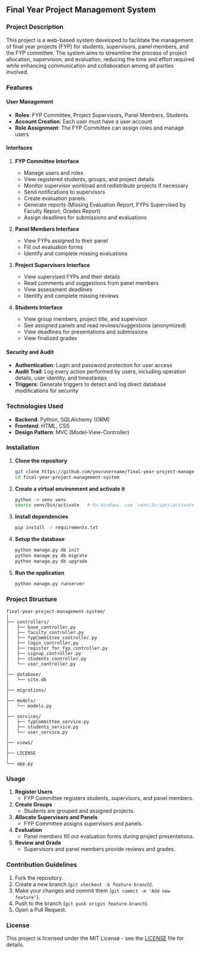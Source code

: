 ## Final Year Project Management System

### Project Description
This project is a web-based system developed to facilitate the management of final year projects (FYP) for students, supervisors, panel members, and the FYP committee. The system aims to streamline the process of project allocation, supervision, and evaluation, reducing the time and effort required while enhancing communication and collaboration among all parties involved.

### Features

#### User Management
- **Roles**: FYP Committee, Project Supervisors, Panel Members, Students
- **Account Creation**: Each user must have a user account
- **Role Assignment**: The FYP Committee can assign roles and manage users

#### Interfaces
1. **FYP Committee Interface**
   - Manage users and roles
   - View registered students, groups, and project details
   - Monitor supervisor workload and redistribute projects if necessary
   - Send notifications to supervisors
   - Create evaluation panels
   - Generate reports (Missing Evaluation Report, FYPs Supervised by Faculty Report, Grades Report)
   - Assign deadlines for submissions and evaluations

2. **Panel Members Interface**
   - View FYPs assigned to their panel
   - Fill out evaluation forms
   - Identify and complete missing evaluations

3. **Project Supervisors Interface**
   - View supervised FYPs and their details
   - Read comments and suggestions from panel members
   - View assessment deadlines
   - Identify and complete missing reviews

4. **Students Interface**
   - View group members, project title, and supervisor
   - See assigned panels and read reviews/suggestions (anonymized)
   - View deadlines for presentations and submissions
   - View finalized grades

#### Security and Audit
- **Authentication**: Login and password protection for user access
- **Audit Trail**: Log every action performed by users, including operation details, user identity, and timestamps
- **Triggers**: Generate triggers to detect and log direct database modifications for security

### Technologies Used
- **Backend**: Python, SQLAlchemy (ORM)
- **Frontend**: HTML, CSS
- **Design Pattern**: MVC (Model-View-Controller)

### Installation

1. **Clone the repository**
   ```bash
   git clone https://github.com/yourusername/final-year-project-management-system.git
   cd final-year-project-management-system
   ```

2. **Create a virtual environment and activate it**
   ```bash
   python -m venv venv
   source venv/bin/activate   # On Windows, use `venv\Scripts\activate`
   ```

3. **Install dependencies**
   ```bash
   pip install -r requirements.txt
   ```

4. **Setup the database**
   ```bash
   python manage.py db init
   python manage.py db migrate
   python manage.py db upgrade
   ```

5. **Run the application**
   ```bash
   python manage.py runserver
   ```

### Project Structure

```
final-year-project-management-system/
│
├── controllers/
│   ├── base_controller.py
│   ├── faculty_controller.py
│   ├── fypCommittee_controller.py
│   ├── login_controller.py
│   ├── register_for_fyp_controller.py
│   ├── signup_controller.py
│   ├── students_controller.py
│   └── user_controller.py
│
├── database/
│   └── site.db
│
├── migrations/
│
├── models/
│   └── models.py
│
├── services/
│   ├── fypCommittee_service.py
│   ├── students_service.py
│   └── user_service.py
│
├── views/
│
├── LICENSE
│
└── app.py
```

### Usage

1. **Register Users**
   - FYP Committee registers students, supervisors, and panel members.
2. **Create Groups**
   - Students are grouped and assigned projects.
3. **Allocate Supervisors and Panels**
   - FYP Committee assigns supervisors and panels.
4. **Evaluation**
   - Panel members fill out evaluation forms during project presentations.
5. **Review and Grade**
   - Supervisors and panel members provide reviews and grades.

### Contribution Guidelines

1. Fork the repository.
2. Create a new branch (`git checkout -b feature-branch`).
3. Make your changes and commit them (`git commit -m 'Add new feature'`).
4. Push to the branch (`git push origin feature-branch`).
5. Open a Pull Request.

### License

This project is licensed under the MIT License - see the [LICENSE](LICENSE) file for details.

